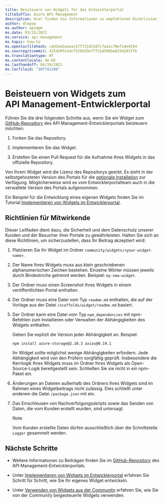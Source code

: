 ```yaml
---
title: Beisteuern von Widgets für das Entwicklerportal
titleSuffix: Azure API Management
description: Hier finden Sie Informationen zu empfohlenen Richtlinien für den Fall, dass Sie ein Widget zum Repository des API Management-Entwicklerportals beisteuern möchten.
author: dlepow
ms.author: apimpm
ms.date: 03/25/2021
ms.service: api-management
ms.topic: how-to
ms.openlocfilehash: c4d3ed2aeaac57f721d23d7c7aa1c70ef14e4294
ms.sourcegitcommit: 425420fe14cf5265d3e7ff31d596be62542837fb
ms.translationtype: HT
ms.contentlocale: de-DE
ms.lasthandoff: 04/20/2021
ms.locfileid: "107741206"
---
```

# <a name="how-to-contribute-widgets-to-the-api-management-developer-portal"></a>Beisteuern von Widgets zum API Management-Entwicklerportal

Führen Sie die drei folgenden Schritte aus, wenn Sie ein Widget zum [GitHub-Repository](https://github.com/Azure/api-management-developer-portal) des API Management-Entwicklerportals beisteuern möchten:

1. Forken Sie das Repository.

1. Implementieren Sie das Widget.

1. Erstellen Sie einen Pull Request für die Aufnahme Ihres Widgets in das offizielle Repository.

Von Ihrem Widget wird die Lizenz des Repositorys geerbt. Es steht in der selbstgehosteten Version des Portals für die [optionale Installation](developer-portal-use-community-widgets.md) zur Verfügung. Möglicherweise wird es vom Entwicklerportalteam auch in die verwaltete Version des Portals aufgenommen.

Ein Beispiel für die Entwicklung eines eigenen Widgets finden Sie im Tutorial [Implementieren von Widgets im Entwicklerportal](developer-portal-implement-widgets.md).

## <a name="contribution-guidelines"></a>Richtlinien für Mitwirkende

Dieser Leitfaden dient dazu, die Sicherheit und dem Datenschutz unserer Kunden und der Besucher ihrer Portale zu gewährleisten. Halten Sie sich an diese Richtlinien, um sicherzustellen, dass Ihr Beitrag akzeptiert wird:

1. Platzieren Sie Ihr Widget im Ordner `community/widgets/<your-widget-name>`.

1. Der Name Ihres Widgets muss aus klein geschriebenen alphanumerischen Zeichen bestehen. Einzelne Wörter müssen jeweils durch Bindestriche getrennt werden. Beispiel: `my-new-widget`.

1. Der Ordner muss einen Screenshot Ihres Widgets in einem veröffentlichten Portal enthalten.

1. Der Ordner muss eine Datei vom Typ `readme.md` enthalten, die auf der Vorlage aus der Datei `/scaffolds/widget/readme.md` basiert.

1. Der Ordner kann eine Datei vom Typ `npm_dependencies` mit npm-Befehlen zum Installieren oder Verwalten der Abhängigkeiten des Widgets enthalten.

    Geben Sie explizit die Version jeder Abhängigkeit an. Beispiel:  

    ```console
    npm install azure-storage@2.10.3 axios@0.19.1
    ```

    Ihr Widget sollte möglichst wenige Abhängigkeiten erfordern. Jede Abhängigkeit wird von den Prüfern sorgfältig geprüft. Insbesondere die Kernlogik Ihres Widgets muss im Ordner Ihres Widgets als Open-Source-Logik bereitgestellt sein. Schließen Sie sie nicht in ein npm-Paket ein.

1. Änderungen an Dateien außerhalb des Ordners Ihres Widgets sind im Rahmen eines Widgetbeitrags nicht zulässig. Dies schließt unter anderem die Datei `/package.json` mit ein.

1. Das Einschleusen von Nachverfolgungsskripts sowie das Senden von Daten, die vom Kunden erstellt wurden, sind untersagt.

    > [!NOTE]
    > Vom Kunden erstellte Daten dürfen ausschließlich über die Schnittstelle `Logger` gesammelt werden.

## <a name="next-steps"></a>Nächste Schritte

- Weitere Informationen zu Beiträgen finden Sie im [GitHub-Repository](https://github.com/Azure/api-management-developer-portal/) des API Management-Entwicklerportals.

- Unter [Implementieren von Widgets im Entwicklerportal](developer-portal-implement-widgets.md) erfahren Sie Schritt für Schritt, wie Sie Ihr eigenes Widget entwickeln.

- Unter [Verwenden von Widgets aus der Community](developer-portal-use-community-widgets.md) erfahren Sie, wie Sie von der Community beigesteuerte Widgets verwenden.